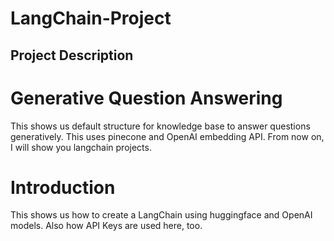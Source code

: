 # LangChain-Project

## Project Description
# Generative Question Answering
This shows us default structure for knowledge base to answer questions generatively. 
This uses pinecone and OpenAI embedding API. 
From now on, I will show you langchain projects.

# Introduction 
This shows us how to create a LangChain using huggingface and OpenAI models. Also how API Keys are used here, too.
